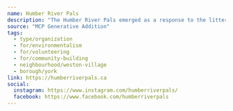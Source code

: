 ```yaml
---
name: Humber River Pals
description: "The Humber River Pals emerged as a response to the litter problem along the riverside. Together we are all taking care of the environment and strengthening community bonds. Our mission is to organise regular ravine cleanups to reduce the amount of litter in our ravine system while introducing the beauty and history of the Humber River to the neighbourhood of Weston."
source: "MCP Generative Addition"
tags:
  - type/organization
  - for/environmentalism
  - for/volunteering
  - for/community-building
  - neighbourhood/weston-village
  - borough/york
link: https://humberriverpals.ca
social:
  instagram: https://www.instagram.com/humberriverpals/
  facebook: https://www.facebook.com/humberriverpals
---
```

